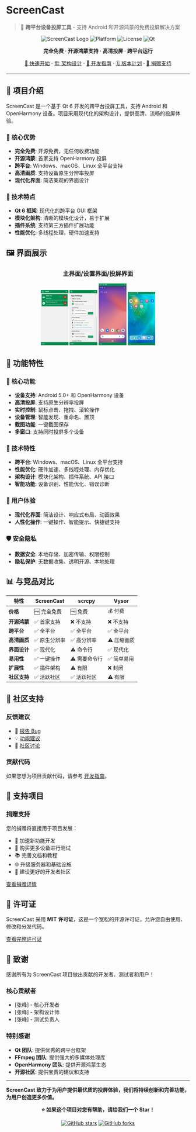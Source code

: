 # ScreenCast

> 🚀 **跨平台设备投屏工具** - 支持 Android 和开源鸿蒙的免费投屏解决方案

<div align="center">

![ScreenCast Logo](https://img.shields.io/badge/ScreenCast-跨平台投屏工具-blue?style=for-the-badge&logo=qt)
![Platform](https://img.shields.io/badge/Platform-Windows%20%7C%20macOS%20%7C%20Linux-green?style=for-the-badge)
![License](https://img.shields.io/badge/License-MIT-yellow?style=for-the-badge)
![Qt](https://img.shields.io/badge/Qt-6.0+-41CD52?style=for-the-badge&logo=qt)

**完全免费 · 开源鸿蒙支持 · 高清投屏 · 跨平台运行**

[🚀 快速开始](docs/quickstart.md) · [🏗️ 架构设计](docs/architecture.md) · [🔧 开发指南](docs/development.md) · [🗓️ 版本计划](docs/roadmap.md) · [💝 捐赠支持](docs/donation.md)

</div>

---

## 📖 项目介绍

ScreenCast 是一个基于 Qt 6 开发的跨平台投屏工具，支持 Android 和 OpenHarmony 设备。项目采用现代化的架构设计，提供高清、流畅的投屏体验。

### 🎯 核心优势
- **完全免费**: 开源免费，无任何收费功能
- **开源鸿蒙**: 首家支持 OpenHarmony 投屏
- **跨平台**: Windows、macOS、Linux 全平台支持
- **高清画质**: 支持设备原生分辨率投屏
- **现代化界面**: 简洁美观的界面设计

### 🚀 技术特点
- **Qt 6 框架**: 现代化的跨平台 GUI 框架
- **模块化架构**: 清晰的模块化设计，易于扩展
- **插件系统**: 支持第三方插件扩展功能
- **性能优化**: 多线程处理，硬件加速支持

## 🖼️ 界面展示

<div align="center">

### 主界面/设置界面/投屏界面
<img src="screenshots/main_window.png" width="15%" alt="主界面" />
<img src="screenshots/settings_window.png" width="15%" alt="设置界面" />
<img src="screenshots/android_device_window.png" width="15%" alt="Android 投屏" />
<img src="screenshots/ohos_device_window.png" width="15%" alt="鸿蒙投屏" />

</div>

## 📱 功能特性

### 🎯 核心功能
- **设备支持**: Android 5.0+ 和 OpenHarmony 设备
- **高清投屏**: 支持原生分辨率投屏
- **实时控制**: 鼠标点击、拖拽、滚轮操作
- **设备管理**: 智能发现、重命名、置顶
- **截图功能**: 一键截图保存
- **多窗口**: 支持同时投屏多个设备

### 🚀 技术特性
- **跨平台**: Windows、macOS、Linux 全平台支持
- **性能优化**: 硬件加速、多线程处理、内存优化
- **架构设计**: 模块化架构、插件系统、API 接口
- **智能功能**: 设备识别、性能优化、错误诊断

### 🎨 用户体验
- **现代化界面**: 简洁设计、响应式布局、动画效果
- **人性化操作**: 一键操作、智能提示、快捷键支持

### 🛡️ 安全隐私
- **数据安全**: 本地存储、加密传输、权限控制
- **隐私保护**: 无数据收集、透明开源、本地处理

## 📊 与竞品对比

| 特性 | ScreenCast | scrcpy | Vysor |
|------|------------|--------|-------|
| **价格** | 🆓 完全免费 | 🆓 免费 | 💰 付费 |
| **开源鸿蒙** | ✅ 首家支持 | ❌ 不支持 | ❌ 不支持 |
| **跨平台** | ✅ 全平台 | ✅ 全平台 | ✅ 全平台 |
| **高清画质** | ✅ 原生分辨率 | ✅ 高分辨率 | ⚠️ 压缩画质 |
| **界面设计** | ✅ 现代化 | ⚠️ 命令行 | ✅ 现代化 |
| **易用性** | ✅ 一键操作 | ⚠️ 需要命令行 | ✅ 简单易用 |
| **扩展性** | ✅ 插件架构 | ⚠️ 有限 | ❌ 封闭 |
| **社区支持** | ✅ 活跃社区 | ✅ 活跃社区 | ⚠️ 有限 |

## 🤝 社区支持

### 反馈建议
- 🐛 [报告 Bug](https://github.com/frankzhangv5/ScreenCast/issues)
- 💡 [功能建议](https://github.com/frankzhangv5/ScreenCast/discussions)
- 💬 [社区讨论](https://github.com/frankzhangv5/ScreenCast/discussions)

### 贡献代码
如果您想为项目贡献代码，请参考 [开发指南](docs/development.md)。

## 💝 支持项目

### 捐赠支持
您的捐赠将直接用于项目发展：
- 🚀 加速新功能开发
- 🧪 购买更多设备进行测试
- 📚 完善文档和教程
- 🌐 升级服务器和基础设施
- 🎯 建设更好的开发者社区

[查看捐赠详情](docs/donation.md)

## 📄 许可证

ScreenCast 采用 **MIT 许可证**，这是一个宽松的开源许可证，允许您自由使用、修改和分发代码。

[查看完整许可证](docs/license.md)

## 🙏 致谢

感谢所有为 ScreenCast 项目做出贡献的开发者、测试者和用户！

### 核心贡献者
- [张峰] - 核心开发者
- [张峰] - 架构设计师
- [张峰] - 测试负责人

### 特别感谢
- **Qt 团队**: 提供优秀的跨平台框架
- **FFmpeg 团队**: 提供强大的多媒体处理库
- **OpenHarmony 团队**: 提供开源鸿蒙生态
- **开源社区**: 提供宝贵的建议和支持

---

**ScreenCast 致力于为用户提供最优质的投屏体验，我们将持续创新和完善功能，为用户创造更多价值。**

<div align="center">

**⭐ 如果这个项目对您有帮助，请给我们一个 Star！**

[![GitHub stars](https://img.shields.io/github/stars/frankzhangv5/ScreenCast?style=social)](https://github.com/frankzhangv5/ScreenCast)
[![GitHub forks](https://img.shields.io/github/forks/frankzhangv5/ScreenCast?style=social)](https://github.com/frankzhangv5/ScreenCast)

</div> 